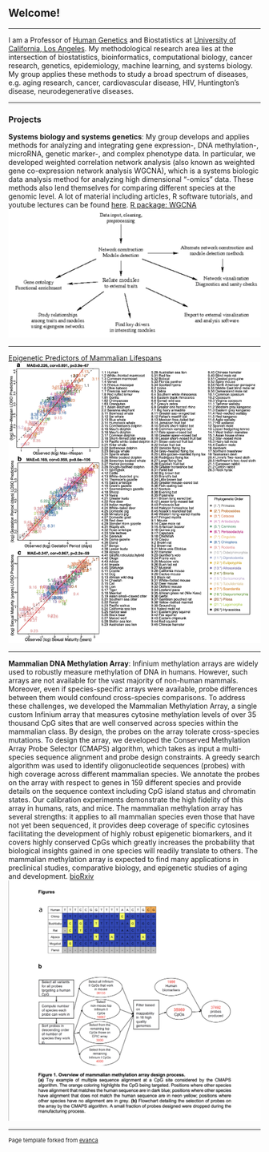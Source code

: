 ## Welcome!

---

I am a Professor of [Human Genetics](https://medschool.ucla.edu/human-genetics) and Biostatistics at [University of California, Los Angeles](https://www.ucla.edu). My methodological research area lies at the intersection of biostatistics, bioinformatics, computational biology, cancer research, genetics, epidemiology, machine learning, and systems biology. My group applies these methods to study a broad spectrum of diseases, e.g. aging research, cancer, cardiovascular disease, HIV, Huntington’s disease, neurodegenerative diseases.

---

### Projects

**Systems biology and systems genetics**: My group develops and applies methods for analyzing and integrating gene expression-, DNA methylation-, microRNA, genetic marker-, and complex phenotype data. In particular, we developed weighted correlation network analysis (also known as weighted gene co-expression network analysis WGCNA), which is a systems biologic data analysis method for analyzing high dimensional “-omics” data. These methods also lend themselves for comparing different species at the genomic level. A lot of material including articles, R software tutorials, and youtube lectures can be found [here](https://horvath.genetics.ucla.edu/CoexpressionNetwork/). [R package: WGCNA](/https://horvath.genetics.ucla.edu/html/CoexpressionNetwork/Rpackages/WGCNA/Tutorials/)
<img src="images/wgcna.png?raw=true"/>

---

[Epigenetic Predictors of Mammalian Lifespans](/projects/maxlifespan/maxlifespan_intro.md)
<img src="images/mammal_predictors.jpg?raw=true"/>

---

**Mammalian DNA Methylation Array**: Infinium methylation arrays are widely used to robustly measure methylation of DNA in humans. However, such arrays are not available for the vast majority of non-human mammals. Moreover, even if species-specific arrays were available, probe differences between them would confound cross-species comparisons. To address these challenges, we developed the Mammalian Methylation Array, a single custom Infinium array that measures cytosine methylation levels of over 35 thousand CpG sites that are well conserved across species within the mammalian class. By design, the probes on the array tolerate cross-species mutations. To design the array, we developed the Conserved Methylation Array Probe Selector (CMAPS) algorithm, which takes as input a multi-species sequence alignment and probe design constraints. A greedy search algorithm was used to identify oligonucleotide sequences (probes) with high coverage across different mammalian species. We annotate the probes on the array with respect to genes in 159 different species and provide details on the sequence context including CpG island status and chromatin states. Our calibration experiments demonstrate the high fidelity of this array in humans, rats, and mice. The mammalian methylation array has several strengths: it applies to all mammalian species even those that have not yet been sequenced, it provides deep coverage of specific cytosines facilitating the development of highly robust epigenetic biomarkers, and it covers highly conserved CpGs which greatly increases the probability that biological insights gained in one species will readily translate to others. The mammalian methylation array is expected to find many applications in preclinical studies, comparative biology, and epigenetic studies of aging and development. [bioRxiv](https://doi.org/10.1101/2021.01.07.425637)
<img src="images/chip_paper.png?raw=true"/>

---

<p style="font-size:11px">Page template forked from <a href="https://github.com/evanca/quick-portfolio">evanca</a></p>
<!-- Remove above link if you don't want to attribute -->
